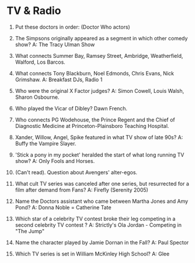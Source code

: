 TV & Radio
==========

1. Put these doctors in order: (Doctor Who actors)
2. The Simpsons originally appeared as a segment in which other comedy show?
   A: The Tracy Ulman Show
3. What connects Summer Bay, Ramsey Street, Ambridge, Weatherfield, Walford, Los Barcos.
4. What connects Tony Blackburn, Noel Edmonds, Chris Evans, Nick Grimshaw.
   A: Breakfast DJs, Radio 1
5. Who were the original X Factor judges?
   A: Simon Cowell, Louis Walsh, Sharon Osbourne.
6. Who played the Vicar of Dibley? Dawn French.
7. Who connects PG Wodehouse, the Prince Regent and the Chief of Diagnostic Medicine at Princeton-Plainsboro Teaching Hospital.
8. Xander, Willow, Angel, Spike featured in what TV show of late 90s?
   A: Buffy the Vampire Slayer.
9. 'Stick a pony in my pocket' heralded the start of what long running TV show?
   A: Only Fools and Horses.
10. (Can't read). Question about Avengers' alter-egos.

11. What cult TV series was canceled after one series, but resurrected for a film after demand from Fans?
   A: Firefly (Serenity 2005)
12. Name the Doctors assistant who came between Martha Jones and Amy Pond? 
   A: Donna Noble = Catherine Tate
13. Which star of a celebrity TV contest broke their leg competing in a second celebrity TV contest ?
   A: Strictly's Ola Jordan - Competing in "The Jump" 
14. Name the character played by Jamie Dornan in the Fall?
   A: Paul Spector
15. Which TV series is set in William McKinley High School?
   A: Glee

